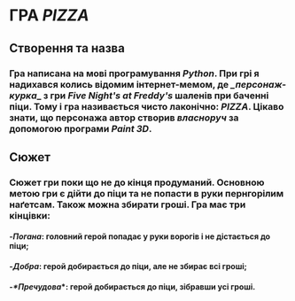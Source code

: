 # ГРА _**PIZZA**_
## Створення та назва
### Гра написана на мові програмування _**Python**_. При грі я надихався колись відомим інтернет-мемом, де *_*персонаж-курка**_ з гри _Five Night's at Freddy's_ шаленів при баченні піци. Тому і гра називається чисто лаконічно: _**PIZZA**_. Цікаво знати, що персонажа автор створив _власноруч_ за допомогою програми _**Paint 3D**_.

## Сюжет
### Сюжет гри поки що не до кінця продуманий. Основною метою гри є дійти до піци та не попасти в руки пернгорілим наґетсам. Також можна збирати гроші. Гра має три кінцівки: 
#### -_**Погана**_: головний герой попадає у руки ворогів і не дістається до піци;
#### -_**Добра**_: герой добирається до піци, але не збирає всі гроші;
#### -_**Пречудова*_*: герой добирається до піци, зібравши усі гроші.




